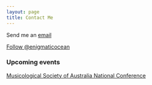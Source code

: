 ```yaml
---
layout: page
title: Contact Me
---
```

Send me an <a href="mailto:d.bangert@unsw.edu.au">email</a> 

<a href="https://twitter.com/enigmaticocean" class="twitter-follow-button" data-show-count="false">Follow @enigmaticocean</a><script async src="//platform.twitter.com/widgets.js" charset="utf-8"></script>

### Upcoming events

<a href="http://msa.org.au/Main.asp?_=Auck2017" target="_blank">Musicological Society of Australia National Conference</a>